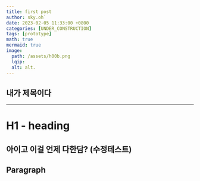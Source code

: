 ```yaml
---
title: first post
author: sky.oh`
date: 2023-02-05 11:33:00 +0800
categories: [UNDER_CONSTRUCTION]
tags: [prototype]
math: true
mermaid: true
image:
  path: /assets/h00b.png
  lqip: 
  alt: alt.
---
```


## 내가 제목이다
---
# H1 - heading

아이고 이걸 언제 다한담?
(수정테스트)
---

## Paragraph

